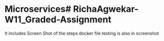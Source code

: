 # Microservices# RichaAgwekar-W11_Graded-Assignment #
It includes Screen Shot of the steps
docker file
testing is also in screenshot

